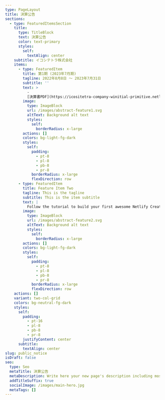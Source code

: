 ```yaml
---
type: PageLayout
title: 決算公告
sections:
  - type: FeaturedItemsSection
    title:
      type: TitleBlock
      text: 決算公告
      color: text-primary
      styles:
        self:
          textAlign: center
    subtitle: イコシテトラ株式会社
    items:
      - type: FeaturedItem
        title: 第1期 (2023年7月期)
        tagline: 2022年8月8日 ～ 2023年7月31日
        subtitle: ''
        text: >
          -
          [決算書PDF](https://icositetra-company-winitial-primitive.netlify.app/public_notice/files/fs/fs2022.pdf)
        image:
          type: ImageBlock
          url: /images/abstract-feature1.svg
          altText: Background alt text
          styles:
            self:
              borderRadius: x-large
        actions: []
        colors: bg-light-fg-dark
        styles:
          self:
            padding:
              - pt-8
              - pl-8
              - pb-8
              - pr-8
            borderRadius: x-large
            flexDirection: row
      - type: FeaturedItem
        title: Feature Item Two
        tagline: This is the tagline
        subtitle: This is the item subtitle
        text: |
          Follow the tutorial to build your first awesome Netlify Create site.
        image:
          type: ImageBlock
          url: /images/abstract-feature2.svg
          altText: Background alt text
          styles:
            self:
              borderRadius: x-large
        actions: []
        colors: bg-light-fg-dark
        styles:
          self:
            padding:
              - pt-8
              - pl-8
              - pb-8
              - pr-8
            borderRadius: x-large
            flexDirection: row
    actions: []
    variant: two-col-grid
    colors: bg-neutral-fg-dark
    styles:
      self:
        padding:
          - pt-16
          - pl-8
          - pb-8
          - pr-8
        justifyContent: center
      subtitle:
        textAlign: center
slug: public_notice
isDraft: false
seo:
  type: Seo
  metaTitle: 決算公告
  metaDescription: Write here your new page's description including most relevant keywords.
  addTitleSuffix: true
  socialImage: /images/main-hero.jpg
  metaTags: []
---
```

